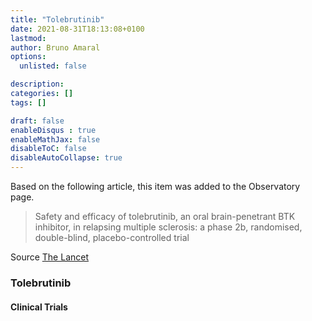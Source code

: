 ```yaml
---
title: "Tolebrutinib"
date: 2021-08-31T18:13:08+0100
lastmod: 
author: Bruno Amaral
options:
  unlisted: false

description: 
categories: []
tags: []

draft: false
enableDisqus : true
enableMathJax: false
disableToC: false
disableAutoCollapse: true
---
```


Based on the following article, this item was added to the Observatory page.

> Safety and efficacy of tolebrutinib, an oral brain-penetrant BTK inhibitor, in relapsing multiple sclerosis: a phase 2b, randomised, double-blind, placebo-controlled trial

Source [The Lancet](https://www.thelancet.com/journals/laneur/article/PIIS1474-4422(21)00237-4/fulltext)


<h3 id="Tolebrutinib">Tolebrutinib</h3>
<ol class="articles Tolebrutinib"></ol>
<h4>Clinical Trials</h4>
<ol class="trials Tolebrutinib"></ol>